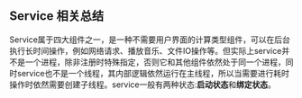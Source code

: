 ## Service 相关总结

Service属于四大组件之一，是一种不需要用户界面的计算类型组件，可以在后台执行长时间操作，例如网络请求、播放音乐、文件IO操作等。但实际上service并不是一个进程，除非注册时特殊指定，否则它和其他组件依然处于同一个进程，同时service也不是一个线程，其内部逻辑依然运行在主线程，所以当需要进行耗时操作时依然需要创建子线程。service一般有两种状态:**启动状态**和**绑定状态**。

